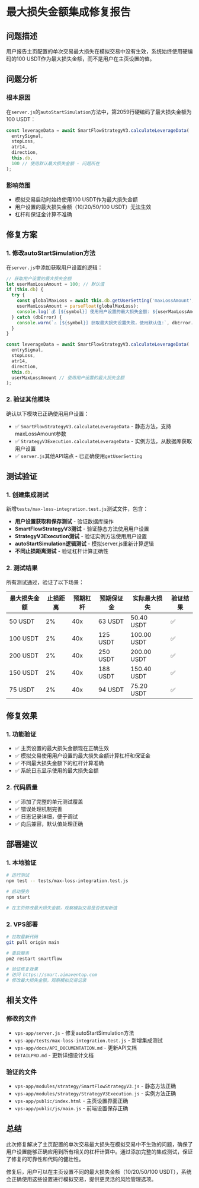 # 最大损失金额集成修复报告

## 问题描述

用户报告主页配置的单次交易最大损失在模拟交易中没有生效，系统始终使用硬编码的100 USDT作为最大损失金额，而不是用户在主页设置的值。

## 问题分析

### 根本原因
在`server.js`的`autoStartSimulation`方法中，第2059行硬编码了最大损失金额为100 USDT：

```javascript
const leverageData = await SmartFlowStrategyV3.calculateLeverageData(
  entrySignal, 
  stopLoss, 
  atr14, 
  direction, 
  this.db,
  100 // 使用默认最大损失金额 - 问题所在
);
```

### 影响范围
- 模拟交易启动时始终使用100 USDT作为最大损失金额
- 用户设置的最大损失金额（10/20/50/100 USDT）无法生效
- 杠杆和保证金计算不准确

## 修复方案

### 1. 修改autoStartSimulation方法
在`server.js`中添加获取用户设置的逻辑：

```javascript
// 获取用户设置的最大损失金额
let userMaxLossAmount = 100; // 默认值
if (this.db) {
  try {
    const globalMaxLoss = await this.db.getUserSetting('maxLossAmount', 100);
    userMaxLossAmount = parseFloat(globalMaxLoss);
    console.log(`💰 [${symbol}] 使用用户设置的最大损失金额: ${userMaxLossAmount} USDT`);
  } catch (dbError) {
    console.warn(`⚠️ [${symbol}] 获取最大损失设置失败，使用默认值:`, dbError.message);
  }
}

const leverageData = await SmartFlowStrategyV3.calculateLeverageData(
  entrySignal, 
  stopLoss, 
  atr14, 
  direction, 
  this.db,
  userMaxLossAmount // 使用用户设置的最大损失金额
);
```

### 2. 验证其他模块
确认以下模块已正确使用用户设置：
- ✅ `SmartFlowStrategyV3.calculateLeverageData` - 静态方法，支持maxLossAmount参数
- ✅ `StrategyV3Execution.calculateLeverageData` - 实例方法，从数据库获取用户设置
- ✅ `server.js`其他API端点 - 已正确使用`getUserSetting`

## 测试验证

### 1. 创建集成测试
新增`tests/max-loss-integration.test.js`测试文件，包含：

- **用户设置获取和保存测试** - 验证数据库操作
- **SmartFlowStrategyV3测试** - 验证静态方法使用用户设置
- **StrategyV3Execution测试** - 验证实例方法使用用户设置
- **autoStartSimulation逻辑测试** - 模拟server.js重新计算逻辑
- **不同止损距离测试** - 验证杠杆计算正确性

### 2. 测试结果
所有测试通过，验证了以下场景：

| 最大损失金额 | 止损距离 | 预期杠杆 | 预期保证金 | 实际最大损失 | 验证结果 |
|-------------|---------|---------|-----------|-------------|---------|
| 50 USDT     | 2%      | 40x     | 63 USDT   | 50.40 USDT  | ✅      |
| 100 USDT    | 2%      | 40x     | 125 USDT  | 100.00 USDT | ✅      |
| 200 USDT    | 2%      | 40x     | 250 USDT  | 200.00 USDT | ✅      |
| 150 USDT    | 2%      | 40x     | 188 USDT  | 150.40 USDT | ✅      |
| 75 USDT     | 2%      | 40x     | 94 USDT   | 75.20 USDT  | ✅      |

## 修复效果

### 1. 功能验证
- ✅ 主页设置的最大损失金额现在正确生效
- ✅ 模拟交易使用用户设置的最大损失金额计算杠杆和保证金
- ✅ 不同最大损失金额下的杠杆计算准确
- ✅ 系统日志显示使用的最大损失金额

### 2. 代码质量
- ✅ 添加了完整的单元测试覆盖
- ✅ 错误处理机制完善
- ✅ 日志记录详细，便于调试
- ✅ 向后兼容，默认值处理正确

## 部署建议

### 1. 本地验证
```bash
# 运行测试
npm test -- tests/max-loss-integration.test.js

# 启动服务
npm start

# 在主页修改最大损失金额，观察模拟交易是否使用新值
```

### 2. VPS部署
```bash
# 拉取最新代码
git pull origin main

# 重启服务
pm2 restart smartflow

# 验证修复效果
# 访问 https://smart.aimaventop.com
# 修改最大损失金额，观察模拟交易记录
```

## 相关文件

### 修改的文件
- `vps-app/server.js` - 修复autoStartSimulation方法
- `vps-app/tests/max-loss-integration.test.js` - 新增集成测试
- `vps-app/docs/API_DOCUMENTATION.md` - 更新API文档
- `DETAILPRD.md` - 更新详细设计文档

### 验证的文件
- `vps-app/modules/strategy/SmartFlowStrategyV3.js` - 静态方法正确
- `vps-app/modules/strategy/StrategyV3Execution.js` - 实例方法正确
- `vps-app/public/index.html` - 主页设置界面正确
- `vps-app/public/js/main.js` - 前端设置保存正确

## 总结

此次修复解决了主页配置的单次交易最大损失在模拟交易中不生效的问题，确保了用户设置能够正确应用到所有相关的杠杆计算中。通过添加完整的集成测试，保证了修复的可靠性和代码的健壮性。

修复后，用户可以在主页设置不同的最大损失金额（10/20/50/100 USDT），系统会正确使用这些设置进行模拟交易，提供更灵活的风险管理选项。
